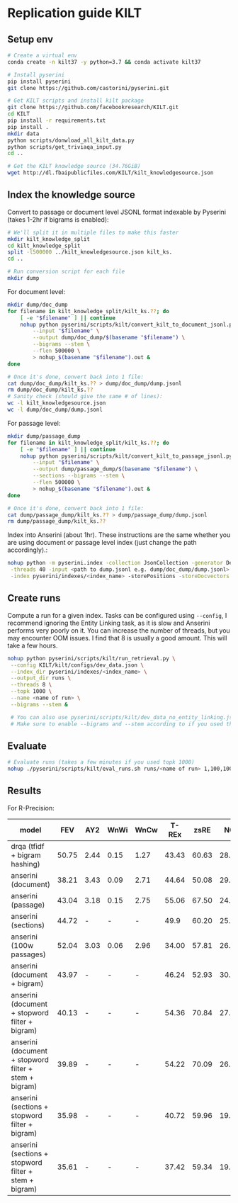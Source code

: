 # Replication guide KILT

## Setup env

```bash
# Create a virtual env
conda create -n kilt37 -y python=3.7 && conda activate kilt37

# Install pyserini
pip install pyserini
git clone https://github.com/castorini/pyserini.git

# Get KILT scripts and install kilt package
git clone https://github.com/facebookresearch/KILT.git
cd KILT
pip install -r requirements.txt
pip install .
mkdir data
python scripts/donwload_all_kilt_data.py
python scripts/get_triviaqa_input.py
cd ..

# Get the KILT knowledge source (34.76GiB)
wget http://dl.fbaipublicfiles.com/KILT/kilt_knowledgesource.json
```

## Index the knowledge source

Convert to passage or document level JSONL format indexable by Pyserini (takes 1-2hr if bigrams is enabled):

```bash
# We'll split it in multiple files to make this faster
mkdir kilt_knowledge_split
cd kilt_knowledge_split
split -l500000 ../kilt_knowledgesource.json kilt_ks.
cd ..

# Run conversion script for each file
mkdir dump
```

For document level:
```bash
mkdir dump/doc_dump
for filename in kilt_knowledge_split/kilt_ks.??; do
    [ -e "$filename" ] || continue
    nohup python pyserini/scripts/kilt/convert_kilt_to_document_jsonl.py \
        --input "$filename" \
        --output dump/doc_dump/$(basename "$filename") \
        --bigrams --stem \
        --flen 500000 \
        > nohup_$(basename "$filename").out &
done

# Once it's done, convert back into 1 file:
cat dump/doc_dump/kilt_ks.?? > dump/doc_dump/dump.jsonl
rm dump/doc_dump/kilt_ks.??
# Sanity check (should give the same # of lines):
wc -l kilt_knowledgesource.json
wc -l dump/doc_dump/dump.jsonl
```

For passage level:
```bash
mkdir dump/passage_dump
for filename in kilt_knowledge_split/kilt_ks.??; do
    [ -e "$filename" ] || continue
    nohup python pyserini/scripts/kilt/convert_kilt_to_passage_jsonl.py \
        --input "$filename" \
        --output dump/passage_dump/$(basename "$filename") \
        --sections --bigrams --stem \
        --flen 500000 \
        > nohup_$(basename "$filename").out &
done

# Once it's done, convert back into 1 file:
cat dump/passage_dump/kilt_ks.?? > dump/passage_dump/dump.jsonl
rm dump/passage_dump/kilt_ks.??
``` 

Index into Anserini (about 1hr). These instructions are the same whether you are using document or passage level index (just change the path accordingly).:

```bash
nohup python -m pyserini.index -collection JsonCollection -generator DefaultLuceneDocumentGenerator \
 -threads 40 -input <path to dump.jsonl e.g. dump/doc_dump/dump.jsonl> \
 -index pyserini/indexes/<index_name> -storePositions -storeDocvectors -storeContents &
```

## Create runs

Compute a run for a given index. Tasks can be configured using `--config`, I recommend ignoring the Entity Linking task, as it is slow and Anserini performs very poorly on it. You can increase the number of threads, but you may encounter OOM issues. I find that 8 is usually a good amount. This will take a few hours.

```bash
nohup python pyserini/scripts/kilt/run_retrieval.py \
 --config KILT/kilt/configs/dev_data.json \
 --index_dir pyserini/indexes/<index_name> \
 --output_dir runs \
 --threads 8 \
 --topk 1000 \
 --name <name of run> \
 --bigrams --stem &

 # You can also use pyserini/scripts/kilt/dev_data_no_entity_linking.json
 # Make sure to enable --bigrams and --stem according to if you used them in your index
```

## Evaluate

```bash
# Evaluate runs (takes a few minutes if you used topk 1000)
nohup ./pyserini/scripts/kilt/eval_runs.sh runs/<name of run> 1,100,1000 &
```

## Results

For R-Precision:

| model | FEV | AY2 | WnWi | WnCw | T-REx | zsRE | NQ | HoPo | TQA | ELI5 | WoW |
|-|-|-|-|-|-|-|-|-|-|-|-|
| drqa (tfidf + bigram hashing) | 50.75 | 2.44 | 0.15 | 1.27 | 43.43 | 60.63 | 28.59 | 34.63 | 45.70 | 11.02 | 41.82 |
| anserini (document) | 38.21 | 3.43 | 0.09 | 2.71 | 44.64 | 50.08 | 29.93 | 38.37 | 36.76 | 7.17 | 22.27 |
| anserini (passage) | 43.04 | 3.18 | 0.15 | 2.75 | 55.06 | 67.50 | 24.64 | 41.43 | 24.95 | 5.84 | 24.85 |
| anserini (sections) | 44.72 | - | - | - | 49.9 | 60.20 | 25.06 | 40.84 | 30.7 | 7.1 | 21.55 |
| anserini (100w passages) | 52.04 | 3.03 | 0.06 | 2.96 | 34.00 | 57.81 | 26.33 | 41.41 | 31.74 | 6.83 | 28.74 |
| anserini (document + bigram) | 43.97 | - | - | - | 46.24 | 52.93 | 30.95 | 42.96 | 32.54 | 7.23 | 33.58 |
| anserini (document + stopword filter + bigram) | 40.13 | - | - | - | 54.36 | 70.84 | 27.63 | 45.34 | 29.76 | 7.37 | 30.94 |
| anserini (document + stopword filter + stem + bigram) | 39.89 | - | - | - | 54.22 | 70.09 | 26.89 | 45.04 | 29.65 | 7.23 | 31.36 |
| anserini (sections + stopword filter + bigram) | 35.98 | - | - | - | 40.72 | 59.96 | 19.95 | 41.39 | 21.42 | 5.51 | 30.54 |
| anserini (sections + stopword filter + stem + bigram) | 35.61 | - | - | - | 37.42 | 59.34 | 19.77 | 41.23 | 21.10 | 5.11 | 30.94 |

